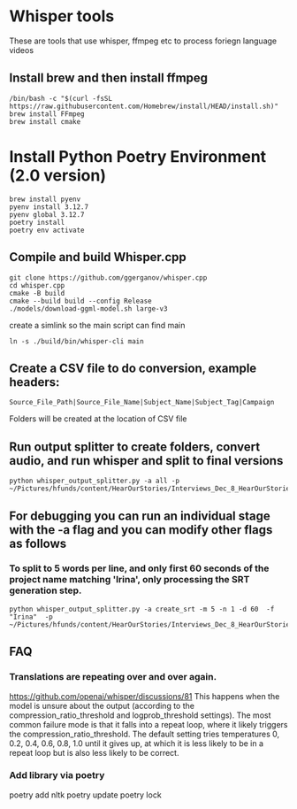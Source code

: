 # Whisper tools
These are tools that use whisper, ffmpeg etc to process foriegn language videos

## Install brew and then install ffmpeg
```
/bin/bash -c "$(curl -fsSL https://raw.githubusercontent.com/Homebrew/install/HEAD/install.sh)"
brew install FFmpeg
brew install cmake
```

# Install Python Poetry Environment (2.0 version)
```
brew install pyenv
pyenv install 3.12.7
pyenv global 3.12.7
poetry install
poetry env activate
```



## Compile and build Whisper.cpp
```
git clone https://github.com/ggerganov/whisper.cpp
cd whisper.cpp
cmake -B build
cmake --build build --config Release
./models/download-ggml-model.sh large-v3
```

create a simlink so the main script can find main
```
ln -s ./build/bin/whisper-cli main
```

## Create a CSV file to do conversion, example headers:
`Source_File_Path|Source_File_Name|Subject_Name|Subject_Tag|Campaign`

Folders will be created at the location of CSV file

## Run output splitter to create folders, convert audio, and run whisper and split to final versions
```
python whisper_output_splitter.py -a all -p ~/Pictures/hfunds/content/HearOurStories/Interviews_Dec_8_HearOurStories.csv
```

## For debugging you can run an individual stage with the -a flag and you can modify other flags as follows

### To split to 5 words per line, and only first 60 seconds of the project name matching 'Irina', only processing the SRT generation step.
```
python whisper_output_splitter.py -a create_srt -m 5 -n 1 -d 60  -f "Irina"  -p ~/Pictures/hfunds/content/HearOurStories/Interviews_Dec_8_HearOurStories.csv
```

## FAQ

### Translations are repeating over and over again.
https://github.com/openai/whisper/discussions/81
This happens when the model is unsure about the output (according to the compression_ratio_threshold and logprob_threshold settings). The most common failure mode is that it falls into a repeat loop, where it likely triggers the compression_ratio_threshold. The default setting tries temperatures 0, 0.2, 0.4, 0.6, 0.8, 1.0 until it gives up, at which it is less likely to be in a repeat loop but is also less likely to be correct.

### Add library via poetry
poetry add nltk
poetry update
poetry lock